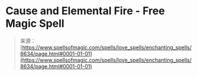 <!--yml
category: 未分类
date: 2024-06-12 18:44:06
-->

# Cause and Elemental Fire - Free Magic Spell

> 来源：[https://www.spellsofmagic.com/spells/love_spells/enchanting_spells/8634/page.html#0001-01-01](https://www.spellsofmagic.com/spells/love_spells/enchanting_spells/8634/page.html#0001-01-01)